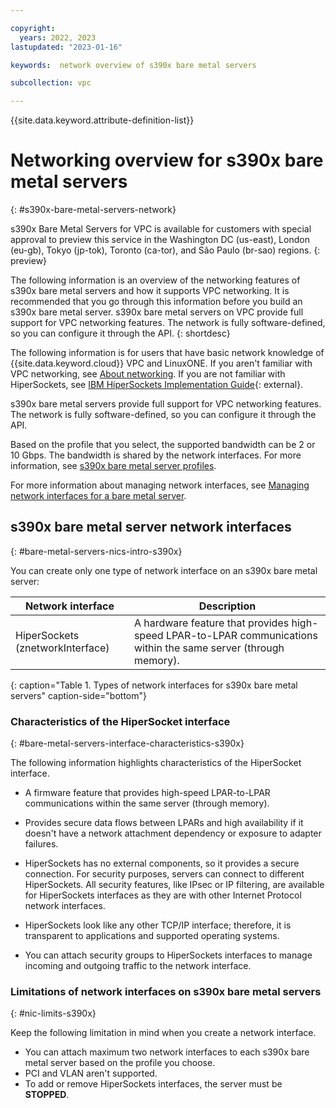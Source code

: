 ```yaml
---

copyright:
  years: 2022, 2023
lastupdated: "2023-01-16"

keywords:  network overview of s390x bare metal servers

subcollection: vpc

---
```


{{site.data.keyword.attribute-definition-list}}

# Networking overview for s390x bare metal servers
{: #s390x-bare-metal-servers-network}

s390x Bare Metal Servers for VPC is available for customers with special approval to preview this service in the Washington DC (us-east), London (eu-gb), Tokyo (jp-tok), Toronto (ca-tor), and São Paulo (br-sao) regions.
{: preview}

The following information is an overview of the networking features of s390x bare metal servers and how it supports VPC networking. It is recommended that you go through this information before you build an s390x bare metal server. s390x bare metal servers on VPC provide full support for VPC networking features. The network is fully software-defined, so you can configure it through the API.
{: shortdesc}

The following information is for users that have basic network knowledge of {{site.data.keyword.cloud}} VPC and LinuxONE. If you aren't familiar with VPC networking, see [About networking](/docs/vpc?topic=vpc-about-networking-for-vpc). If you are not familiar with HiperSockets, see [IBM HiperSockets Implementation Guide](https://www.redbooks.ibm.com/redbooks/pdfs/sg246816.pdf){: external}.

s390x bare metal servers provide full support for VPC networking features. The network is fully software-defined, so you can configure it through the API.

Based on the profile that you select, the supported bandwidth can be 2 or 10 Gbps. The bandwidth is shared by the network interfaces. For more information, see [s390x bare metal server profiles](/docs/vpc?topic=vpc-s390x-bare-metal-servers-profile).

For more information about managing network interfaces, see [Managing network interfaces for a bare metal server](/docs/vpc?topic=vpc-managing-nic-for-bare-metal-servers).

## s390x bare metal server network interfaces
{: #bare-metal-servers-nics-intro-s390x}

You can create only one type of network interface on an s390x bare metal server:

| Network interface | Description |
|-----|-----|
| HiperSockets (znetworkInterface) | A hardware feature that provides high-speed LPAR-to-LPAR communications within the same server (through memory). |
{: caption="Table 1. Types of network interfaces for s390x bare metal servers" caption-side="bottom"}

### Characteristics of the HiperSocket interface
{: #bare-metal-servers-interface-characteristics-s390x}

The following information highlights characteristics of the HiperSocket interface.

* A firmware feature that provides high-speed LPAR-to-LPAR communications within the same server (through memory).

* Provides secure data flows between LPARs and high availability if it doesn't have a network attachment dependency or exposure to adapter failures.

* HiperSockets has no external components, so it provides a secure connection. For security purposes, servers can connect to different HiperSockets. All security features, like IPsec or IP filtering, are available for HiperSockets interfaces as they are with other Internet Protocol network interfaces.

* HiperSockets look like any other TCP/IP interface; therefore, it is transparent to applications and supported operating systems.

* You can attach security groups to HiperSockets interfaces to manage incoming and outgoing traffic to the network interface.

### Limitations of network interfaces on s390x bare metal servers
{: #nic-limits-s390x}

Keep the following limitation in mind when you create a network interface.

* You can attach maximum two network interfaces to each s390x bare metal server based on the profile you choose.
* PCI and VLAN aren't supported.
* To add or remove HiperSockets interfaces, the server must be **STOPPED**.
